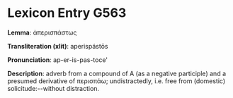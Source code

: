 # Lexicon Entry G563

**Lemma**: ἀπερισπάστως

**Transliteration (xlit)**: aperispástōs

**Pronunciation**: ap-er-is-pas-toce'

**Description**:
adverb from a compound of Α (as a negative participle) and a presumed derivative of περισπάω; undistractedly, i.e. free from (domestic) solicitude:--without distraction.
